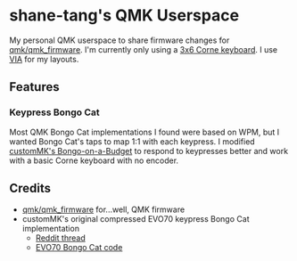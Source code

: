 # shane-tang's QMK Userspace
My personal QMK userspace to share firmware changes for [qmk/qmk_firmware](https://github.com/qmk/qmk_firmware). I'm currently only using a [3x6 Corne keyboard](https://github.com/foostan/crkbd). I use [VIA](https://usevia.app) for my layouts.

## Features
### Keypress Bongo Cat
Most QMK Bongo Cat implementations I found were based on WPM, but I wanted Bongo Cat's taps to map 1:1 with each keypress. I modified [customMK's Bongo-on-a-Budget](https://www.reddit.com/r/MechanicalKeyboards/comments/t6gux6/bongo_catonabudget_it_uses_only_15kb_memory_and/) to respond to keypresses better and work with a basic Corne keyboard with no encoder.

## Credits
* [qmk/qmk_firmware](https://github.com/qmk/qmk_firmware) for...well, QMK firmware
* customMK's original compressed EVO70 keypress Bongo Cat implementation
  * [Reddit thread](https://www.reddit.com/r/MechanicalKeyboards/comments/t6gux6/bongo_catonabudget_it_uses_only_15kb_memory_and/)
  * [EVO70 Bongo Cat code](https://github.com/customMK/qmk_firmware/commit/830c6ab6905004c645fa824691c59463b152b721)

